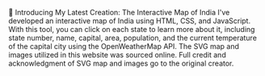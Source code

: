 🚀 Introducing My Latest Creation: The Interactive Map of India
I've developed an interactive map of India using HTML, CSS, and JavaScript. With this tool, you can click on each state to learn more about it, including state number, name, capital, area, population, and the current temperature of the capital city using the OpenWeatherMap API.
The SVG map and images utilized in this website was sourced online. Full credit and acknowledgment of SVG map and images go to the original creator.
